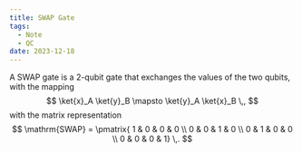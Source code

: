 ```yaml
---
title: SWAP Gate
tags:
  - Note
  - QC
date: 2023-12-18
---
```

A SWAP gate is a 2-qubit gate that exchanges the values of the two qubits, with the mapping
$$
\ket{x}_A \ket{y}_B \mapsto \ket{y}_A \ket{x}_B \,,
$$
with the matrix representation
$$
\mathrm{SWAP} = \pmatrix{
1 & 0 & 0 & 0 \\ 
0 & 0 & 1 & 0 \\ 
0 & 1 & 0 & 0 \\
0 & 0 & 0 & 1} \,.
$$
